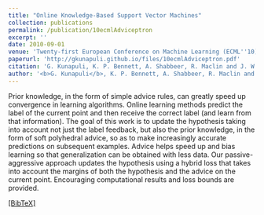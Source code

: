 ```yaml
---
title: "Online Knowledge-Based Support Vector Machines"
collection: publications
permalink: /publication/10ecmlAdviceptron
excerpt: ''
date: 2010-09-01
venue: 'Twenty-first European Conference on Machine Learning (ECML''10), Barcelona, Spain'
paperurl: 'http://gkunapuli.github.io/files/10ecmlAdviceptron.pdf'
citation: 'G. Kunapuli, K. P. Bennett, A. Shabbeer, R. Maclin and J. W. Shavlik. Online Knowledge-Based Support Vector Machines. Twenty-first European Conference on Machine Learning (ECML''10), Barcelona, Spain, September 20-24, 2010. '
author: '<b>G. Kunapuli</b>, K. P. Bennett, A. Shabbeer, R. Maclin and J. W. Shavlik'
---
```

Prior knowledge, in the form of simple advice rules, can greatly speed up convergence in learning algorithms. Online learning methods predict the label of the current point and then receive the correct label (and learn from that information). The goal of this work is to update the hypothesis taking into account not just the label feedback, but also the prior knowledge, in the form of soft polyhedral advice, so as to make increasingly accurate predictions on subsequent examples. Advice helps speed up and bias learning so that generalization can be obtained with less data. Our passive-aggressive approach updates the hypothesis using a hybrid loss that takes into account the margins of both the hypothesis and the advice on the current point. Encouraging computational results and loss bounds are provided.

[[BibTeX]](http://gkunapuli.github.io/files/10ecmlAdviceptron.bib)



